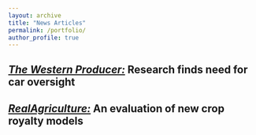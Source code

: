 ```yaml
---
layout: archive
title: "News Articles"
permalink: /portfolio/
author_profile: true
---
```



[*The Western Producer:*](https://www.producer.com/news/research-finds-need-for-car-oversight/) Research finds need for car oversight
---

[*RealAgriculture:*](https://www.realagriculture.com/2019/03/an-evaluation-of-new-crop-royalty-models/) An evaluation of new crop royalty models
---

